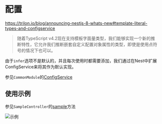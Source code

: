 # 配置

<https://trilon.io/blog/announcing-nestjs-8-whats-new#template-literal-types-and-configservice>
> 随着TypeScript v4.2现在支持模板字面量类型，我们能够实现一个新的推断特性，它允许我们推断嵌套自定义配置对象属性的类型，即使是使用点符号的情况下也可以。

由于`infer`选项不是默认的，并且每次使用时都需要添加，我们通过在Nest中扩展ConfigService来将其作为默认实现。

参见`CommonModule`的[ConfigService](../common/providers/config.service.ts)

## 使用示例

参见`SampleController`的[sample](../sample/controllers/sample.controller.ts#L28-L31)方法

![示例](https://user-images.githubusercontent.com/1300172/127599201-8491e7bb-76f3-4dbc-9a62-97b6832bb882.png)